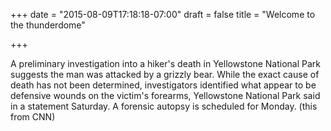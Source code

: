 +++
date = "2015-08-09T17:18:18-07:00"
draft = false
title = "Welcome to the thunderdome"

+++


A preliminary investigation into a hiker's death in Yellowstone National Park suggests the man was attacked by a grizzly bear. While the exact cause of death has not been determined, investigators identified what appear to be defensive wounds on the victim's forearms, Yellowstone National Park said in a statement Saturday. A forensic autopsy is scheduled for Monday. (this from CNN)
